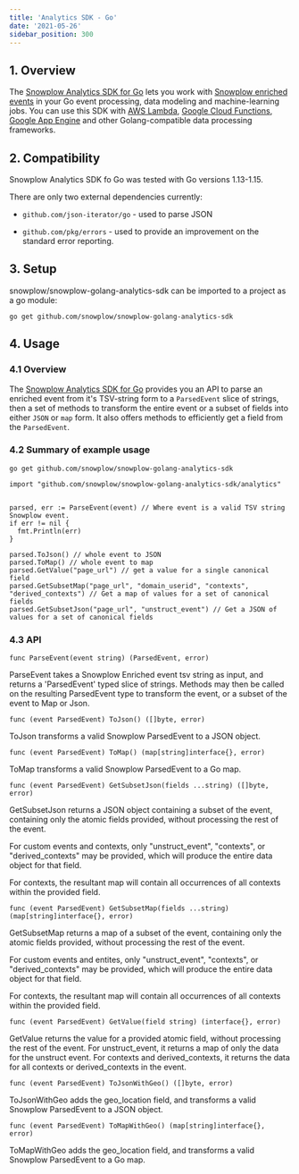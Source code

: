 ```yaml
---
title: 'Analytics SDK - Go'
date: '2021-05-26'
sidebar_position: 300
---
```


## 1\. Overview

The [Snowplow Analytics SDK for Go](https://github.com/snowplow/snowplow-golang-analytics-sdk) lets you work with [Snowplow enriched events](/docs/understanding-your-pipeline/canonical-event/index.md) in your Go event processing, data modeling and machine-learning jobs. You can use this SDK with [AWS Lambda](https://aws.amazon.com/lambda/), [Google Cloud Functions](https://cloud.google.com/functions/), [Google App Engine](https://cloud.google.com/appengine) and other Golang-compatible data processing frameworks.

## 2\. Compatibility

Snowplow Analytics SDK fo Go was tested with Go versions 1.13-1.15.

There are only two external dependencies currently:

- `github.com/json-iterator/go` - used to parse JSON

- `github.com/pkg/errors` - used to provide an improvement on the standard error reporting.

## 3\. Setup

snowplow/snowplow-golang-analytics-sdk can be imported to a project as a go module:

`go get github.com/snowplow/snowplow-golang-analytics-sdk`

## 4\. Usage

### 4.1 Overview

The [Snowplow Analytics SDK for Go](https://github.com/snowplow/snowplow-golang-analytics-sdk) provides you an API to parse an enriched event from it's TSV-string form to a `ParsedEvent` slice of strings, then a set of methods to transform the entire event or a subset of fields into either `JSON` or `map` form. It also offers methods to efficiently get a field from the `ParsedEvent`.

### 4.2 Summary of example usage

```
go get github.com/snowplow/snowplow-golang-analytics-sdk
```

```
import "github.com/snowplow/snowplow-golang-analytics-sdk/analytics"


parsed, err := ParseEvent(event) // Where event is a valid TSV string Snowplow event.
if err != nil {
  fmt.Println(err)
}

parsed.ToJson() // whole event to JSON
parsed.ToMap() // whole event to map
parsed.GetValue("page_url") // get a value for a single canonical field
parsed.GetSubsetMap("page_url", "domain_userid", "contexts", "derived_contexts") // Get a map of values for a set of canonical fields
parsed.GetSubsetJson("page_url", "unstruct_event") // Get a JSON of values for a set of canonical fields
```

### 4.3 API

```
func ParseEvent(event string) (ParsedEvent, error)
```

ParseEvent takes a Snowplow Enriched event tsv string as input, and returns a 'ParsedEvent' typed slice of strings. Methods may then be called on the resulting ParsedEvent type to transform the event, or a subset of the event to Map or Json.

```
func (event ParsedEvent) ToJson() ([]byte, error)
```

ToJson transforms a valid Snowplow ParsedEvent to a JSON object.

```
func (event ParsedEvent) ToMap() (map[string]interface{}, error)
```

ToMap transforms a valid Snowplow ParsedEvent to a Go map.

```
func (event ParsedEvent) GetSubsetJson(fields ...string) ([]byte, error)
```

GetSubsetJson returns a JSON object containing a subset of the event, containing only the atomic fields provided, without processing the rest of the event.

For custom events and contexts, only "unstruct_event", "contexts", or "derived_contexts" may be provided, which will produce the entire data object for that field.

For contexts, the resultant map will contain all occurrences of all contexts within the provided field.

```
func (event ParsedEvent) GetSubsetMap(fields ...string) (map[string]interface{}, error)
```

GetSubsetMap returns a map of a subset of the event, containing only the atomic fields provided, without processing the rest of the event.

For custom events and entites, only "unstruct_event", "contexts", or "derived_contexts" may be provided, which will produce the entire data object for that field.

For contexts, the resultant map will contain all occurrences of all contexts within the provided field.

```
func (event ParsedEvent) GetValue(field string) (interface{}, error)
```

GetValue returns the value for a provided atomic field, without processing the rest of the event. For unstruct_event, it returns a map of only the data for the unstruct event. For contexts and derived_contexts, it returns the data for all contexts or derived_contexts in the event.

```
func (event ParsedEvent) ToJsonWithGeo() ([]byte, error)
```

ToJsonWithGeo adds the geo_location field, and transforms a valid Snowplow ParsedEvent to a JSON object.

```
func (event ParsedEvent) ToMapWithGeo() (map[string]interface{}, error)
```

ToMapWithGeo adds the geo_location field, and transforms a valid Snowplow ParsedEvent to a Go map.
